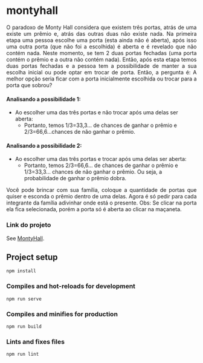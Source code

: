 # montyhall

<p align="justify"> O paradoxo de Monty Hall considera que existem três portas, atrás de uma existe um prêmio e, atrás das outras duas não existe nada. Na primeira etapa uma pessoa escolhe uma porta (esta ainda não é aberta), após isso uma outra porta (que não foi a escolhida) é aberta e é revelado que não contém nada. Neste momento, se tem 2 duas portas fechadas (uma porta contém o prêmio e a outra não contém nada). Então, após esta etapa temos duas portas fechadas e a pessoa tem a possibilidade de manter a sua escolha inicial ou pode optar em trocar de porta. Então, a pergunta é:
A melhor opção seria ficar com a porta inicialmente escolhida ou trocar para a porta que sobrou? </p>

#### Analisando a possibilidade 1:

-  Ao escolher uma das três portas e não trocar após uma delas ser aberta:
   - Portanto, temos 1/3=33,3… de chances de ganhar o prêmio e 2/3=66,6...chances de não ganhar o prêmio.

#### Analisando a possibilidade 2:

- Ao escolher uma das três portas e trocar após uma delas ser aberta:
  - Portanto, temos 2/3=66,6… de chances de ganhar o prêmio e 1/3=33,3… chances de não ganhar o prêmio.
Ou seja, a probabilidade de ganhar o prêmio dobra.

<p align="justify"> Você pode brincar com sua família, coloque a quantidade de portas que quiser e esconda o prêmio dentro de uma delas. Agora é só pedir para cada integrante da família adivinhar onde está o presente.
Obs: Se clicar na porta ela fica selecionada, porém a porta só é aberta ao clicar na maçaneta. </p>

### Link do projeto
See [MontyHall](https://monty-hall-beta.netlify.app/).

## Project setup
```
npm install
```

### Compiles and hot-reloads for development
```
npm run serve
```

### Compiles and minifies for production
```
npm run build
```

### Lints and fixes files
```
npm run lint
```


